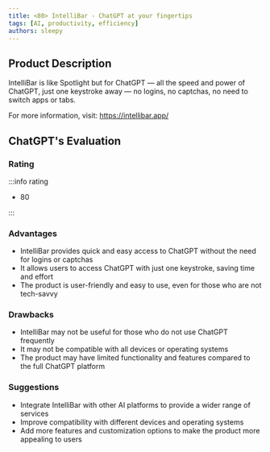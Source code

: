 ```yaml
---
title: <80> IntelliBar - ChatGPT at your fingertips
tags: [AI, productivity, efficiency]
authors: sleepy
---
```


## Product Description

IntelliBar is like Spotlight but for ChatGPT — all the speed and power of ChatGPT, just one keystroke away — no logins, no captchas, no need to switch apps or tabs.

For more information, visit: https://intellibar.app/

## ChatGPT's Evaluation

### Rating

:::info rating

- 80

:::

### Advantages

- IntelliBar provides quick and easy access to ChatGPT without the need for logins or captchas
- It allows users to access ChatGPT with just one keystroke, saving time and effort
- The product is user-friendly and easy to use, even for those who are not tech-savvy


### Drawbacks

- IntelliBar may not be useful for those who do not use ChatGPT frequently
- It may not be compatible with all devices or operating systems
- The product may have limited functionality and features compared to the full ChatGPT platform

### Suggestions

- Integrate IntelliBar with other AI platforms to provide a wider range of services
- Improve compatibility with different devices and operating systems
- Add more features and customization options to make the product more appealing to users